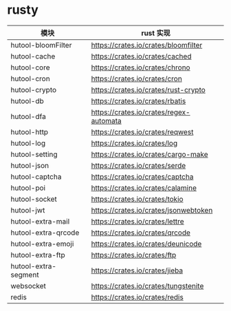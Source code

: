 # rusty

| 模块                |     rust 实现                                                                      |
| -------------------|---------------------------------------------------------------------------------- |
| hutool-bloomFilter |     https://crates.io/crates/bloomfilter                                          |
| hutool-cache       |     https://crates.io/crates/cached                                                |
| hutool-core        |     https://crates.io/crates/chrono                                               |
| hutool-cron        |     https://crates.io/crates/cron                                                 |
| hutool-crypto      |     https://crates.io/crates/rust-crypto                                          |
| hutool-db          |     https://crates.io/crates/rbatis                                              |
| hutool-dfa         |     https://crates.io/crates/regex-automata                                       |
| hutool-http        |     https://crates.io/crates/reqwest                                                 |
| hutool-log         |     https://crates.io/crates/log                                                   |
| hutool-setting     |     https://crates.io/crates/cargo-make                                           |
| hutool-json        |     https://crates.io/crates/serde                                                |
| hutool-captcha     |     https://crates.io/crates/captcha                                               |
| hutool-poi         |     https://crates.io/crates/calamine                                             |
| hutool-socket      |     https://crates.io/crates/tokio                                                 |
| hutool-jwt         |     https://crates.io/crates/jsonwebtoken                                          |
| hutool-extra-mail     |    https://crates.io/crates/lettre                                             |
| hutool-extra-qrcode   |    https://crates.io/crates/qrcode                                              |
| hutool-extra-emoji    |    https://crates.io/crates/deunicode                                           |
| hutool-extra-ftp      |    https://crates.io/crates/ftp                                                  |
| hutool-extra-segment  |    https://crates.io/crates/jieba                                                |
| websocket             |    https://crates.io/crates/tungstenite                                          |
| redis                 |    https://crates.io/crates/redis                                               |
